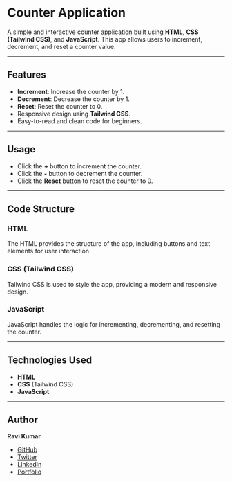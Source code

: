 # Counter Application

A simple and interactive counter application built using **HTML**, **CSS (Tailwind CSS)**, and **JavaScript**. This app allows users to increment, decrement, and reset a counter value.

---

## Features

- **Increment**: Increase the counter by 1.
- **Decrement**: Decrease the counter by 1.
- **Reset**: Reset the counter to 0.
- Responsive design using **Tailwind CSS**.
- Easy-to-read and clean code for beginners.

---

## Usage

- Click the **+** button to increment the counter.
- Click the **-** button to decrement the counter.
- Click the **Reset** button to reset the counter to 0.

---

## Code Structure

### HTML

The HTML provides the structure of the app, including buttons and text elements for user interaction.

### CSS (Tailwind CSS)

Tailwind CSS is used to style the app, providing a modern and responsive design.

### JavaScript

JavaScript handles the logic for incrementing, decrementing, and resetting the counter.

---

## Technologies Used

- **HTML**
- **CSS** (Tailwind CSS)
- **JavaScript**

---

## Author

**Ravi Kumar**  
- [GitHub](https://github.com/mr-ravikumar)  
- [Twitter](https://twitter.com/mrravikumarr)  
- [LinkedIn](https://linkedin.com/in/mrravikumar)  
- [Portfolio](https://www.mrravikumar.com)

